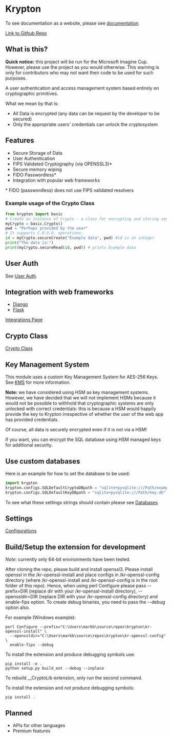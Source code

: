 # Krypton

To see documentation as a website, please see [documentation](https://docs.krptn.dev/index.html).

[Link to Github Repo](https://github.com/krptn/krypton)

## What is this?

**Quick notice:** this project will be run for the Microsoft Imagine Cup. However, please use the project as you would otherwise. This warning is only for contributors who may not want their code to be used for such purposes.

A user authentication and access management system based entirely on cryptographic primitives.

What we mean by that is:

- All Data is encrypted (any data can be request by the developer to be secured)
- Only the appropriate users' credentials can unlock the cryptosystem

## Features

- Secure Storage of Data
- User Authentication
- FIPS Validated Cryptography (via OPENSSL3)*
- Secure memory wiping
- FIDO Passwordless*
- Integration with popular web frameworks

\* FIDO (passwordless) does not use FIPS validated resolvers

### Example usage of the Crypto Class

```python
from krypton import basic
# Create an instance of Crypto - a class for encrypting and storing sensitive data.
myCrypto = basic.Crypto()
pwd = "Perhaps provided by the user"
# It supports C.R.U.D. operations:
id = myCrypto.secureCreate("Example data", pwd) #id is an integer
print("The data is:")
print(myCrypto.secureRead(id, pwd)) # prints Example data
```

## User Auth

See [User Auth](README-USER-AUTH.md).

## Integration with web frameworks

- [Django](README-DJANGO.md)
- [Flask](README-FLASK.md)

[Integrations Page](README-INTEGRATIONS.md)

## Crypto Class

[Crypto Class](README-CRYPTO.md)

## Key Management System

This module uses a custom Key Management System for AES-256 Keys.
See [KMS](README-KMS.md) for more information.

**Note:** we have considered using HSM as key management systems. However, we have decided that we will not implement HSMs because it would not be possible to withhold that cryptographic systems are only unlocked with correct credentials: this is because a HSM would happily provide the key to Krypton irrespective of whether the user of the web app has provided credentials.

Of course, all data is securely encrypted even if it is not via a HSM!

If you want, you can encrypt the SQL database using HSM managed keys for additional security.

## Use custom databases

Here is an example for how to set the database to be used:

```python
import krypton
krypton.configs.SQLDefaultCryptoDBpath = "sqlite+pysqlite:///Path/example.db"
krypton.configs.SQLDefaultKeyDBpath = "sqlite+pysqlite:///Path/key.db"
```

To see what these settings strings should contain please see [Databases](README-DATABASES.md)

## Settings

[Configurations](README-CONFIGS.md)

## Build/Setup the extension for development

*Note:* currently only 64-bit environments have been tested.

After cloning the repo, please build and install openssl3. Please install openssl in the /kr-openssl-install and place configs in /kr-openssl-config directory (where /kr-openssl-install and /kr-openssl-config is in the root folder of this repo). Hence, when using perl Configure please pass --prefix=DIR (replace dir with your /kr-openssl-install directory), --openssldir=DIR (replace DIR with your /kr-openssl-config directory) and enable-fips option.
To create debug binaries, you need to pass the --debug option also.

For example (Windows example):

```shell
perl Configure --prefix="C:\Users\markb\source\repos\krypton\kr-openssl-install" \
  --openssldir="C:\Users\markb\source\repos\krypton\kr-openssl-config" \
  enable-fips --debug
```

To install the extension and produce debugging symbols use:

```shell
pip install -e .
python setup.py build_ext --debug --inplace
```

To rebuild __CryptoLib extension, only run the second command.

To install the extension and not produce debugging symbols:

```shell
pip install .
```

## Planned

- APIs for other languages
- Premium features
